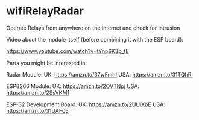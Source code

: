# wifiRelayRadar
Operate Relays from anywhere on the internet and check for intrusion

Video about the module itself (before combining it with the ESP board):

https://www.youtube.com/watch?v=tYnp6K3p_tE

Parts you might be interested in:

Radar Module:
UK: https://amzn.to/37wFmhI
USA: https://amzn.to/31TQhRi

ESP8266 Module:
UK: https://amzn.to/2OVTNpj
USA: https://amzn.to/2SsVKM1

ESP-32 Development Board:
UK: https://amzn.to/2UUiXbE
USA: https://amzn.to/31UAF05
